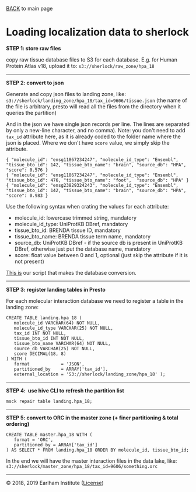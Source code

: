 [BACK](../../readme.md) to main page

# Loading localization data to sherlock

**STEP 1: store raw files**

copy raw tissue database files to S3 for each database.
E.g. for Human Protein Atlas v18, upload it to: `s3://sherlock/raw_zone/hpa_18`

---

**STEP 2: convert to json**

Generate and copy json files to landing zone, like:
`s3://sherlock/landing_zone/hpa_18/tax_id=9606/tissue.json`
(the name of the file is arbitrary, presto will read all the files from the directory when it queries the partition)

And in the json we have single json records per line. The lines are separated by only a new-line character, and no comma).
Note: you don't need to add `tax_id` attribute here, as it is already coded to the folder name where the json is placed.
Where we don't have `score` value, we simply skip the attribute.

```
{ "molecule_id": "ensg11867234247", "molecule_id_type": "Ensembl", "tissue_bto_id": 142, "tissue_bto_name": "brain", "source_db": "HPA", "score": 0.576 }
{ "molecule_id": "ensg11867234247", "molecule_id_type": "Ensembl", "tissue_bto_id": 476, "tissue_bto_name": "foot",  "source_db": "HPA" }
{ "molecule_id": "ensg23829324243", "molecule_id_type": "Ensembl", "tissue_bto_id": 142, "tissue_bto_name": "brain", "source_db": "HPA", "score": 0.983 }
```

Use the following syntax when crating the values for each attribute:
- molecule_id: lowercase trimmed string, mandatory
- molecule_id_type: UniProtKB DBref, mandatory
- tissue_bto_id: BRENDA tissue ID, mandatory
- tissue_bto_name: BRENDA tissue term name, mandatory
- source_db: UniProtKB DBref - if the source db is present in UniProtKB DBref, otherwise just put the database name, mandatory
- score: float value between 0 and 1, optional (just skip the attribute if it is not present)

[This is](https://github.com/NetBiol/sherlock/tree/master/loaders/bgee) our script that makes the database conversion.

---

**STEP 3: register landing tables in Presto**

For each molecular interaction database we need to register a table in the landing zone:

```
CREATE TABLE landing.hpa_18 (
   molecule_id VARCHAR(64) NOT NULL,
   molecule_id_type VARCHAR(25) NOT NULL,
   tax_id INT NOT NULL,
   tissue_bto_id INT NOT NULL,
   tissue_bto_name VARCHAR(64) NOT NULL,
   source_db VARCHAR(25) NOT NULL,
   score DECIMAL(18, 8)
) WITH (
   format            = 'JSON',
   partitioned_by    = ARRAY['tax_id'],
   external_location = 'S3://sherlock/landing_zone/hpa_18' );
```

---

**STEP 4:  use hive CLI to refresh the partition list**  

```
msck repair table landing.hpa_18;
```

---

**STEP 5: convert to ORC in the master zone (+ finer partitioning & total ordering)**

```
CREATE TABLE master.hpa_18 WITH (
   format = 'ORC',
   partitioned_by = ARRAY['tax_id']
) AS SELECT * FROM landing.hpa_18 ORDER BY molecule_id, tissue_bto_id;
```

In the end we will have the master interaction files in the data lake, like:
`s3://sherlock/master_zone/hpa_18/tax_id=9606/something.orc`

---
© 2018, 2019 Earlham Institute ([License](../sherlock_license.md))